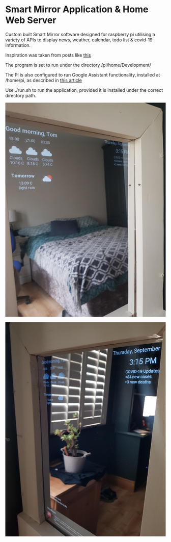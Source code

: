 # Smart Mirror Application & Home Web Server

Custom built Smart Mirror software designed for raspberry pi utilising a variety of APIs to display news, weather, calendar, todo list & covid-19 information.

Inspiration was taken from posts like [this](https://www.instructables.com/How-to-Build-a-Raspberry-Pi-Smart-Mirror/) 

The program is set to run under the directory /pi/home/Development/

The Pi is also configured to run Google Assistant functionality, installed at /home/pi, as described in [this article](https://medium.com/@kevalpatel2106/turn-your-raspberry-pi-into-homemade-google-home-9e29ad220075)

Use ./run.sh to run the application, provided it is installed under the correct directory path.

![](https://github.com/thomaskelly97/SmartMirror/blob/master/resources/mirror_left.jpg)

![](https://github.com/thomaskelly97/SmartMirror/blob/master/resources/mirror_right.jpg)

